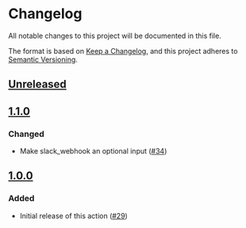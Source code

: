 # Changelog

All notable changes to this project will be documented in this file.

The format is based on [Keep a Changelog](https://keepachangelog.com/en/1.0.0/),
and this project adheres to [Semantic Versioning](https://semver.org/spec/v2.0.0.html).

## [Unreleased]

## [1.1.0]

### Changed

- Make slack_webhook an optional input ([#34](https://github.com/MetaMask/action-security-code-scanner/pull/34))

## [1.0.0]

### Added

- Initial release of this action ([#29](https://github.com/MetaMask/action-security-code-scanner/pull/29))

[Unreleased]: https://github.com/MetaMask/action-security-code-scanner/compare/v1.1.0...HEAD
[1.1.0]: https://github.com/MetaMask/action-security-code-scanner/compare/v1.0.0...v1.1.0
[1.0.0]: https://github.com/MetaMask/action-security-code-scanner/releases/tag/v1.0.0
